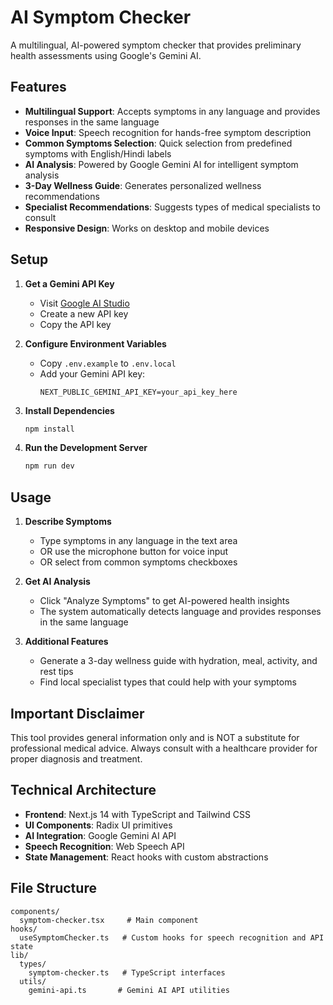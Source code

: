 # AI Symptom Checker

A multilingual, AI-powered symptom checker that provides preliminary health assessments using Google's Gemini AI.

## Features

- **Multilingual Support**: Accepts symptoms in any language and provides responses in the same language
- **Voice Input**: Speech recognition for hands-free symptom description
- **Common Symptoms Selection**: Quick selection from predefined symptoms with English/Hindi labels
- **AI Analysis**: Powered by Google Gemini AI for intelligent symptom analysis
- **3-Day Wellness Guide**: Generates personalized wellness recommendations
- **Specialist Recommendations**: Suggests types of medical specialists to consult
- **Responsive Design**: Works on desktop and mobile devices

## Setup

1. **Get a Gemini API Key**

   - Visit [Google AI Studio](https://makersuite.google.com/app/apikey)
   - Create a new API key
   - Copy the API key

2. **Configure Environment Variables**

   - Copy `.env.example` to `.env.local`
   - Add your Gemini API key:
     ```
     NEXT_PUBLIC_GEMINI_API_KEY=your_api_key_here
     ```

3. **Install Dependencies**

   ```bash
   npm install
   ```

4. **Run the Development Server**
   ```bash
   npm run dev
   ```

## Usage

1. **Describe Symptoms**

   - Type symptoms in any language in the text area
   - OR use the microphone button for voice input
   - OR select from common symptoms checkboxes

2. **Get AI Analysis**

   - Click "Analyze Symptoms" to get AI-powered health insights
   - The system automatically detects language and provides responses in the same language

3. **Additional Features**
   - Generate a 3-day wellness guide with hydration, meal, activity, and rest tips
   - Find local specialist types that could help with your symptoms

## Important Disclaimer

This tool provides general information only and is NOT a substitute for professional medical advice. Always consult with a healthcare provider for proper diagnosis and treatment.

## Technical Architecture

- **Frontend**: Next.js 14 with TypeScript and Tailwind CSS
- **UI Components**: Radix UI primitives
- **AI Integration**: Google Gemini AI API
- **Speech Recognition**: Web Speech API
- **State Management**: React hooks with custom abstractions

## File Structure

```
components/
  symptom-checker.tsx     # Main component
hooks/
  useSymptomChecker.ts   # Custom hooks for speech recognition and API state
lib/
  types/
    symptom-checker.ts   # TypeScript interfaces
  utils/
    gemini-api.ts       # Gemini AI API utilities
```
